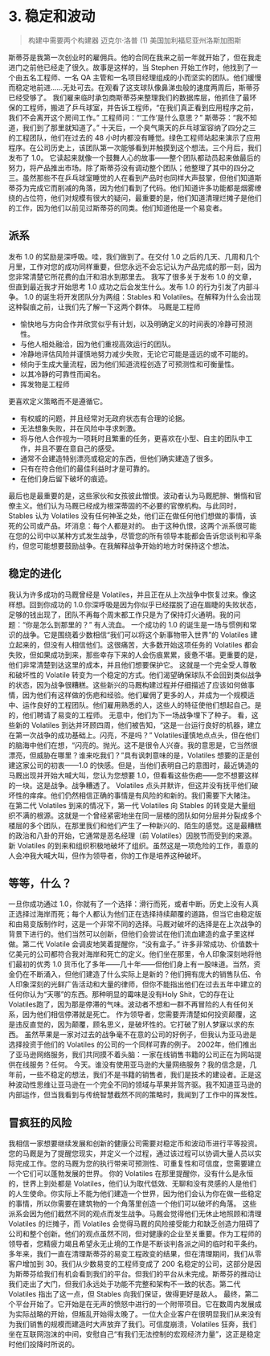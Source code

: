 # 3. 稳定和波动
> 构建中需要两个构建器
> 迈克尔·洛普
> (1)
> 美国加利福尼亚州洛斯加图斯

斯蒂芬是我第一次创业时的雇佣兵。他的合同在我来之前一年就开始了，但在我走进门之前他已经走了很久。故事是这样的，当 Stephen 开始工作时，他找到了一个由五名工程师、一名 QA 主管和一名项目经理组成的小而坚实的团队。他们缓慢而稳定地前进……无处可去。在观看了这支球队像鼻涕虫般的速度两周后，斯蒂芬已经受够了。
我们雇来临时承包商斯蒂芬来整理我们的数据库层，他抓住了最环保的工程师，搬进了乒乓球室，并告诉工程师，“在我们真正看到应用程序之前，我们不会离开这个房间工作。”
工程师问：“‘工作’是什么意思？”
斯蒂芬：“我不知道，我们到了那里就知道了。”
十天后，一个臭气熏天的乒乓球室容纳了四分之三的工程团队，他们在过去的 48 小时内都没有睡觉。绿色工程师站起来演示了应用程序。在公司历史上，该团队第一次能够看到并触摸到这个想法。三个月后，我们发布了 1.0。
它读起来就像一个鼓舞人心的故事——整个团队都动员起来做最后的努力，将产品推出市场。除了斯蒂芬没有调动整个团队；他整理了其中的四分之三。虽然那些不在乒乓球室睡觉的人在看到产品时也同样大声鼓掌，但他们知道斯蒂芬为完成它而削减的角落，因为他们看到了代码。他们知道许多功能都是烟雾缭绕的占位符，他们对规模有很大的疑问，最重要的是，他们知道清理烂摊子是他们的工作，因为他们以前见过斯蒂芬的同类。他们知道他是一个易变者。

## 派系

发布 1.0 的奖励是深呼吸。哇，我们做到了。在交付 1.0 之后的几天、几周和几个月里，工作对您的成功同样重要，但您永远不会忘记认为产品完成的那一刻，因为您非常清楚它所花费的血汗和泪水到那里去。
我写了很多关于发布 1.0 的文章，但直到最近我才开始思考 1.0 成功之后会发生什么。发布 1.0 的行为引发了内部斗争。 1.0 的诞生将开发团队分为两组：Stables 和 Volatiles。在解释为什么会出现这种裂痕之前，让我们先了解一下这两个群体。
马厩是工程师

- 愉快地与方向合作并欣赏似乎有计划，以及明确定义的时间表的冷静可预测性。
- 与他人相处融洽，因为他们重视高效运行的团队。
- 冷静地评估风险并谨慎地努力减少失败，无论它可能是遥远的或不可能的。
- 倾向于生成大量流程，因为他们知道流程创造了可预测性和可衡量性。
- 以其冷静的可靠性而闻名。
- 挥发物是工程师

更喜欢定义策略而不是遵循它。

- 有权威的问题，并且经常对无政府状态有合理的论据。
- 无法想象失败，并在风险中寻求刺激。
- 将与他人合作视为一项耗时且繁重的任务，更喜欢在小型、自主的团队中工作，并且不要在意自己的感受。
- 通常不会建造特别漂亮或稳定的东西，但他们确实建造了很多。
- 只有在符合他们的最佳利益时才是可靠的。
- 在他们身后留下破坏的痕迹。

最后也是最重要的是，这些家伙和女孩彼此憎恨。波动者认为马厩肥胖、懒惰和官僚主义。他们认为马厩已经成为根深蒂固的不必要的官僚机构。与此同时，Stables 认为 Volatiles 没有任何神圣之处，他们正在做任何他们想做的事情，该死的公司或产品。坏消息：每个人都是对的。
由于这种仇恨，这两个派系很可能在您的公司中以某种方式发生战争，尽管您的所有领导本能都会告诉您谈判和平条约，但您可能想要鼓励战争。在我解释战争开始的地方时保持这个想法。

## 稳定的进化

我认为许多成功的马厩曾经是 Volatiles，并且正在从上次战争中恢复过来。像这样想。回到你成功的 1.0.你深呼吸是因为你似乎已经摆脱了迫在眉睫的失败状态，足够的钱出现了，团队不再每个周末都工作只是为了保持灯火通明。我的问题：“你是怎么到那里的？”
有人流血。
一个成功的 1.0 的诞生是一场与惯例和常识的战争。它是围绕着少数相信“我们可以将这个新事物带入世界”的 Volatiles 建立起来的，但没有人相信他们。这很痛苦，大多数开始这项任务的 Volatiles 都会失败，但如果成功到来，那些幸存下来的人会伤痕累累，疲惫不堪。更重要的是，他们非常清楚到达这里的成本，并且他们想要保护它。
这就是一个完全受人尊敬和破坏性的 Volatile 转变为一个稳定的方式。他们渴望确保球队不会回到类似战争的状态，因为战争很糟糕。这些新兴的马厩构建过程并仔细描述了应该如何做事情，因为他们有这样做的伤疤和经验。他们雇佣了更多的人，并成为一个规模适中、运作良好的工程团队。他们雇用熟悉的人，这些人的特征使他们想起自己。是的，他们聘请了易变的工程师。
无意中，他们为下一场战争埋下了种子。
看，这些新的 Volatiles 到达并环顾四周，他们被告知，“这是一台运行良好的机器，建立在第一次战争的成功基础上。闪亮，不是吗？” Volatiles谨慎地点点头，但在他们的脑海中他们在想，“闪亮的。抛光。这不是很令人兴奋。我的意思是，它当然很漂亮，但威胁在哪里？谁来吃我们？”具有讽刺意味的是，Volatiles 想要的正是创建这家公司的初衷——1.0 的快感。但是，当他们表明自己的意图时，最近铸造的马厩出现并开始大喊大叫，您认为您想要 1.0，但看看这些伤疤——您不想要这样的一块。这是战争。战争糟透了。
Volatiles 点头并默许，但这并没有抚平他们破坏性的痒痒。他们仍然相信正确的事情是有风险的和新的。我们需要下大赌注。
在第二代 Volatiles 到来的情况下，第一代 Volatiles 向 Stables 的转变是大量组织不满的根源。这就是一个曾经紧密地坐在同一层楼的团队如何分层并分裂成多个楼层的多个团队，在那里我们和他们产生了一种新兴的、陌生的感觉。这是最糟糕的政治和八卦的开始，它通常是恶名经理（前 Volatiles）因脱节而受到的来源。
新 Volatiles 的到来和组织积极地破坏了组织。虽然这是一项危险的工作，善意的人会冲我大喊大叫，但作为领导者，你的工作是培养这种破坏。

## 等等，什么？
一旦你成功通过 1.0，你就有了一个选择：滑行而死，或者中断。历史上没有人真正选择过海岸而死；每个人都认为他们正在选择持续颠覆的道路，但当它由稳定版和由易变版制作时，这是一个非常不同的选择。马厩对破坏的选择是在上次战争的背景下进行的。他们当然可以创新，但他们会尝试在他们流血建造的盒子里这样做。第二代 Volatile 会调皮地笑着提醒你，“没有盒子。”
许多非常成功、价值数十亿美元的公司都符合我对海岸和死亡的定义。他们坐在那里，令人印象深刻地将他们最初的优秀 1.0 货币化了多年——几十年——但他们身上有一股味道。当然，资金仍在不断涌入，但他们建造了什么实际上是新的？他们拥有庞大的销售队伍、令人印象深刻的光鲜广告活动和大量的律师，但你不能指出他们在过去五年中建立的任何你认为“天哪”的东西。那种明显的霉味是没有Holy Shit，它的存在让Volatiles跑了，因为那是停滞的气味。波动者不想和一群不再冒险的人有任何关系，因为他们相信停滞就是死亡。
作为领导者，您需要弄清楚如何投资颠覆，这是违反直觉的，因为颠覆，顾名思义，是破坏性的。它打破了别人梦寐以求的东西。
虽然苹果是一家对过去的战争毫不在意的公司的好例子，但我认为亚马逊是选择投资于他们的 Volatiles 的公司的一个同样可靠的例子。 2002年，他们推出了亚马逊网络服务，我们共同摸不着头脑：一家在线销售书籍的公司正在为网站提供在线服务？任何。
今天。谁没有使用亚马逊的大量网络服务？我的信念是，几年前，一些不稳定的想法，我们不是书籍的销售者，我们是技术的建设者。正是这种波动性思维让亚马逊在一个完全不同的领域与苹果并驾齐驱。我不知道亚马逊的内部运作，但当我看到与传统智慧截然不同的策略时，我闻到了工作中的挥发性。

## 冒疯狂的风险

我相信一家想要继续发展和创新的健康公司需要对稳定币和波动币进行平等投资。
您的马厩是为了提醒您现实，并定义一个过程，通过该过程可以协调大量人员以实际完成工作。您的马厩为您的执行带来可预测性、可重复性和可信度，您需要建立一个它们可以蓬勃发展的世界。
你的 Volatiles 在那里提醒你，没有什么是永恒的，世界上到处都是 Volatiles，他们认为取代低效、无聊和没有灵感的人是他们的人生使命。你实际上不能为他们建造一个世界，因为他们会认为你在做一些稳定的事情，所以你需要在建筑物的一个角落里创造一个他们可以破坏的角落。
这些派系会因为他们截然不同的观点而发生战争。马厩会觉得他们无休止地照顾和清理 Volatiles 的烂摊子，而 Volatiles 会觉得马厩的风险接受能力和缺乏创造力阻碍了公司和整个创新。他们的观点虽然不同，但对健康的企业至关重要。作为工程师的领导者，您精疲力竭且希望永无止境的工作是不断谈判各派之间的临时和平条约。
多年来，我们一直在清理斯蒂芬的易变工程政变的结果，但在清理期间，我们从零客户增加到 30。我们从少数易变的工程师变成了 200 名稳定的公司，这部分是因为斯蒂芬给我们有机会看到我们的平台。但我们的平台从未完成。斯蒂芬的推动让我们走出了大门，但我们永远处于功能不完整和架构不一致的状态。第二代 Volatiles 指出了这一点，但 Stables 向我们保证，做得更好是敌人。
最终，第二个平台开始了。它开始是在无声的愤怒中进行的一个附带项目。它在数周内发展成为实际战略的开始，但叛乱开始得太晚了。一位大企业客户在很明显我们从来没有为我们销售的规模而建造时大声放弃了我们。可信度崩溃，Volatiles 狂奔，我们坐在互联网泡沫的中间，安慰自己“有我们无法控制的宏观经济力量”，这正是稳定时他们投降时所说的。